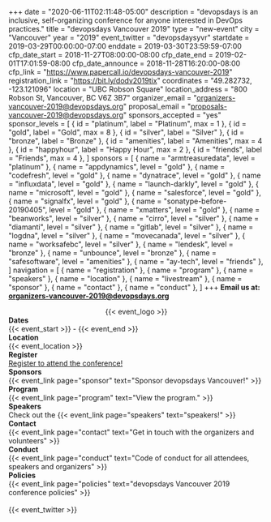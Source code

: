 +++
date = "2020-06-11T02:11:48-05:00"
description = "devopsdays is an inclusive, self-organizing conference for anyone interested in DevOps practices."
title = "devopsdays Vancouver 2019"
type = "new-event"
city = "Vancouver"
year = "2019"
event_twitter = "devopsdaysyvr"
startdate = 2019-03-29T00:00:00-07:00
enddate = 2019-03-30T23:59:59-07:00
cfp_date_start = 2018-11-27T08:00:00-08:00
cfp_date_end = 2019-02-01T17:01:59-08:00
cfp_date_announce = 2018-11-28T16:20:00-08:00
cfp_link = "https://www.papercall.io/devopsdays-vancouver-2019"
registration_link = "https://bit.ly/dodv2019tix"
coordinates = "49.282732, -123.121096"
location = "UBC Robson Square"
location_address = "800 Robson St, Vancouver, BC V6Z 3B7"
organizer_email = "organizers-vancouver-2019@devopsdays.org"
proposal_email = "proposals-vancouver-2019@devopsdays.org"
sponsors_accepted = "yes"
sponsor_levels = [
    { id = "platinum", label = "Platinum", max = 1 },
    { id = "gold", label = "Gold", max = 8 },
    { id = "silver", label = "Silver" },
    { id = "bronze", label = "Bronze" },
    { id = "amenities", label = "Amenities", max = 4 },
    { id = "happyhour", label = "Happy Hour", max = 2 },
    { id = "friends", label = "Friends", max = 4 },
]
sponsors = [
    { name = "armtreasuredata", level = "platinum" },
    { name = "appdynamics", level = "gold" },
    { name = "codefresh", level = "gold" },
    { name = "dynatrace", level = "gold" },
    { name = "influxdata", level = "gold" },
    { name = "launch-darkly", level = "gold" },
    { name = "microsoft", level = "gold" },
    { name = "salesforce", level = "gold" },
    { name = "signalfx", level = "gold" },
    { name = "sonatype-before-20190405", level = "gold" },
    { name = "xmatters", level = "gold" },
    { name = "beanworks", level = "silver" },
    { name = "cirro", level = "silver" },
    { name = "diamanti", level = "silver" },
    { name = "gitlab", level = "silver" },
    { name = "logdna", level = "silver" },
    { name = "movecanada", level = "silver" },
    { name = "worksafebc", level = "silver" },
    { name = "lendesk", level = "bronze" },
    { name = "unbounce", level = "bronze" },
    { name = "safesoftware", level = "amenities" },
    { name = "ay-tech", level = "friends" },
]
navigation = [
    { name = "registration" },
    { name = "program" },
    { name = "speakers" },
    { name = "location" },
    { name = "livestream" },
    { name = "sponsor" },
    { name = "contact" },
    { name = "conduct" },
]
+++
<strong>
  Email us at: <a href="mailto:organizers-vancouver-2019@devopsdays.org?subject=devopsdays Vancouver - 2019">organizers-vancouver-2019@devopsdays.org</a>
</strong>

<div style="text-align:center;">
  {{< event_logo >}}
</div>


<div class = "row">
  <div class = "col-md-2">
    <strong>Dates</strong>
  </div>
  <div class = "col-md-8">
    {{< event_start >}} - {{< event_end >}}
  </div>
</div>

<div class = "row">
  <div class = "col-md-2">
    <strong>Location</strong>
  </div>
  <div class = "col-md-8">
    {{< event_location >}}
  </div>
</div>

<div class = "row">
  <div class = "col-md-2">
    <strong>Register</strong>
  </div>
  <div class = "col-md-8">
    <a href = "https://www.eventbrite.ca/e/devops-days-vancouver-2019-mar-29th-30th-tickets-53622560522">Register to attend the conference!</a>
  </div>
</div>

<div class = "row">
  <div class = "col-md-2">
    <strong>Sponsors</strong>
  </div>
  <div class = "col-md-8">
    {{< event_link page="sponsor" text="Sponsor devopsdays Vancouver!" >}}
  </div>
</div>

<div class = "row">
  <div class = "col-md-2">
    <strong>Program</strong>
  </div>
  <div class = "col-md-8">
    {{< event_link page="program" text="View the program." >}}
  </div>
</div>

<div class = "row">
  <div class = "col-md-2">
    <strong>Speakers</strong>
  </div>
  <div class = "col-md-8">
    Check out the {{< event_link page="speakers" text="speakers!" >}}
  </div>
</div>

<!-- <div class = "row">
  <div class = "col-md-2">
    <strong>CFP</strong>
  </div>
  <div class = "col-md-8">
    {{< event_link url-key="cfp_link" text="Propose a talk!" >}}
  </div>
</div> -->

<div class = "row">
  <div class = "col-md-2">
    <strong>Contact</strong>
  </div>
  <div class = "col-md-8">
    {{< event_link page="contact" text="Get in touch with the organizers and volunteers" >}}
  </div>
</div>

<div class = "row">
  <div class = "col-md-2">
    <strong>Conduct</strong>
  </div>
  <div class = "col-md-8">
    {{< event_link page="conduct" text="Code of conduct for all attendees, speakers and organizers" >}}
  </div>
</div>

<div class = "row">
  <div class = "col-md-2">
    <strong>Policies</strong>
  </div>
  <div class = "col-md-8">
    {{< event_link page="policies" text="devopsdays Vancouver 2019 conference policies" >}}
  </div>
</div>

<br>
{{< event_twitter >}}
